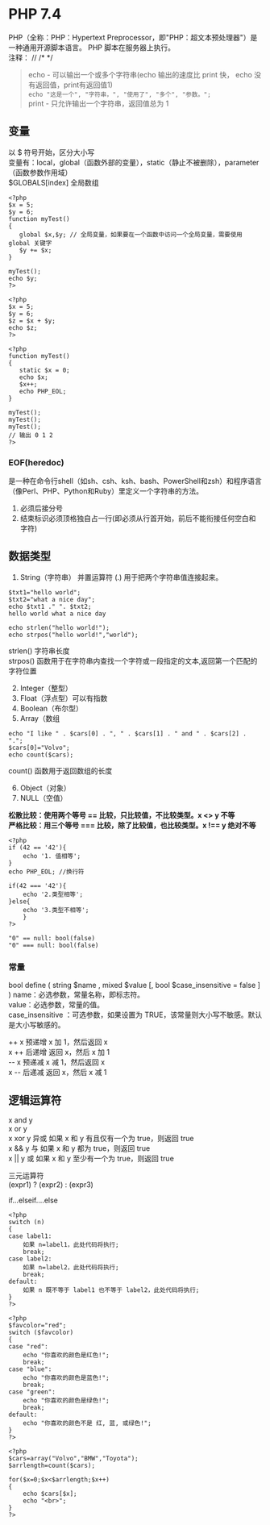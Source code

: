 # PHP 7.4
PHP（全称：PHP：Hypertext Preprocessor，即"PHP：超文本预处理器"）是一种通用开源脚本语言。
PHP 脚本在服务器上执行。  
注释： // /* */

> echo - 可以输出一个或多个字符串(echo 输出的速度比 print 快， echo 没有返回值，print有返回值1)  
> ```echo "这是一个", "字符串，", "使用了", "多个", "参数。";```  
> print - 只允许输出一个字符串，返回值总为 1

## 变量
以 $ 符号开始，区分大小写  
变量有：local，global（函数外部的变量），static（静止不被删除），parameter（函数参数作用域）  
$GLOBALS[index] 全局数组  
 ```
 <?php
$x = 5;
$y = 6;
function myTest()
{
	global $x,$y; // 全局变量，如果要在一个函数中访问一个全局变量，需要使用 global 关键字
	$y += $x;
}

myTest();
echo $y;
?>
 
<?php
$x = 5;
$y = 6;
$z = $x + $y;
echo $z;
?>

<?php
function myTest()
{
	static $x = 0;
	echo $x;
	$x++;
	echo PHP_EOL;
}

myTest();
myTest();
myTest();
// 输出 0 1 2
?>
```


### EOF(heredoc)
是一种在命令行shell（如sh、csh、ksh、bash、PowerShell和zsh）和程序语言（像Perl、PHP、Python和Ruby）里定义一个字符串的方法。
1. 必须后接分号
2. 结束标识必须顶格独自占一行(即必须从行首开始，前后不能衔接任何空白和字符)

## 数据类型 
1. String（字符串） 
并置运算符 (.) 用于把两个字符串值连接起来。
```
$txt1="hello world";
$txt2="what a nice day";
echo $txt1 ." ". $txt2;
hello world what a nice day

echo strlen("hello world!");
echo strpos("hello world!","world");
```
strlen() 字符串长度  
strpos() 函数用于在字符串内查找一个字符或一段指定的文本,返回第一个匹配的字符位置  
   
2. Integer（整型）
3. Float（浮点型）可以有指数
4. Boolean（布尔型）
5. Array（数组
```$cars=array("Volvo","BMW","Toyota");
echo "I like " . $cars[0] . ", " . $cars[1] . " and " . $cars[2] . ".";
$cars[0]="Volvo";  
echo count($cars);
```
count() 函数用于返回数组的长度



6. Object（对象）
7. NULL（空值）

**松散比较：使用两个等号 == 比较，只比较值，不比较类型。x <> y 不等**  
**严格比较：用三个等号 === 比较，除了比较值，也比较类型。x !== y 绝对不等**  

```
<?php
if (42 == '42'){
	echo '1. 值相等';
}
echo PHP_EOL; //换行符

if(42 === '42'){
	echo '2.类型相等';
}else{
	echo '3.类型不相等';
	}
?>

"0" == null: bool(false)
"0" === null: bool(false)

```

### 常量
bool define ( string $name , mixed $value [, bool $case_insensitive = false ] )
name：必选参数，常量名称，即标志符。  
value：必选参数，常量的值。  
case_insensitive ：可选参数，如果设置为 TRUE，该常量则大小写不敏感。默认是大小写敏感的。  


++ x	预递增	x 加 1，然后返回 x  
x ++	后递增	返回 x，然后 x 加 1  
-- x	预递减	x 减 1，然后返回 x  
x --	后递减	返回 x，然后 x 减 1  

## 逻辑运算符
x and y  
x or y  
x xor y 异或  如果 x 和 y 有且仅有一个为 true，则返回 true  
x && y 与 如果 x 和 y 都为 true，则返回 true  
x || y  或  如果 x 和 y 至少有一个为 true，则返回 true  

三元运算符  
(expr1) ? (expr2) : (expr3) 


if...elseif....else

```
<?php
switch (n)
{
case label1:
    如果 n=label1，此处代码将执行;
    break;
case label2:
    如果 n=label2，此处代码将执行;
    break;
default:
    如果 n 既不等于 label1 也不等于 label2，此处代码将执行;
}
?>

<?php
$favcolor="red";
switch ($favcolor)
{
case "red":
    echo "你喜欢的颜色是红色!";
    break;
case "blue":
    echo "你喜欢的颜色是蓝色!";
    break;
case "green":
    echo "你喜欢的颜色是绿色!";
    break;
default:
    echo "你喜欢的颜色不是 红, 蓝, 或绿色!";
}
?>
```

```
<?php
$cars=array("Volvo","BMW","Toyota");
$arrlength=count($cars);
 
for($x=0;$x<$arrlength;$x++)
{
    echo $cars[$x];
    echo "<br>";
}
?>
```
